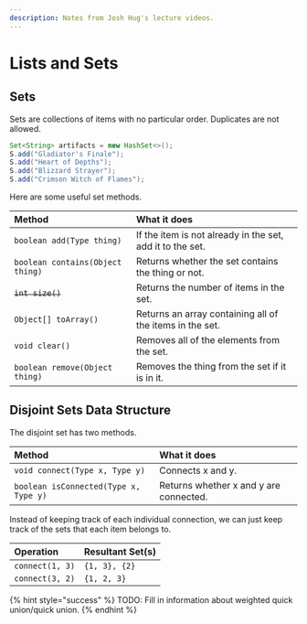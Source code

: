 ```yaml
---
description: Notes from Josh Hug's lecture videos.
---
```


# Lists and Sets

## Sets

Sets are collections of items with no particular order. Duplicates are not allowed.

```java
Set<String> artifacts = new HashSet<>();
S.add("Gladiator's Finale");
S.add("Heart of Depths");
S.add("Blizzard Strayer");
S.add("Crimson Witch of Flames");
```

Here are some useful set methods.

| Method | What it does |
| :--- | :--- |
| `boolean add(Type thing)` | If the item is not already in the set, add it to the set. |
| `boolean contains(Object thing)` | Returns whether the set contains the thing or not. |
| ~~`int size()`~~ | Returns the number of items in the set. |
| `Object[] toArray()` | Returns an array containing all of the items in the set. |
| `void clear()` | Removes all of the elements from the set. |
| `boolean remove(Object thing)` | Removes the thing from the set if it is in it. |

## Disjoint Sets Data Structure

The disjoint set has two methods.

| Method | What it does |
| :--- | :--- |
| `void connect(Type x, Type y)` | Connects x and y. |
| `boolean isConnected(Type x, Type y)` | Returns whether x and y are connected. |

Instead of keeping track of each individual connection, we can just keep track of the sets that each item belongs to.  


| Operation | Resultant Set\(s\) |
| :--- | :--- |
| `connect(1, 3)` | `{1, 3}, {2}` |
| `connect(3, 2)` | `{1, 2, 3}` |

{% hint style="success" %}
TODO: Fill in information about weighted quick union/quick union.
{% endhint %}


